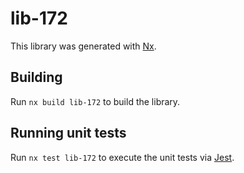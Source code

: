 # lib-172

This library was generated with [Nx](https://nx.dev).

## Building

Run `nx build lib-172` to build the library.

## Running unit tests

Run `nx test lib-172` to execute the unit tests via [Jest](https://jestjs.io).
